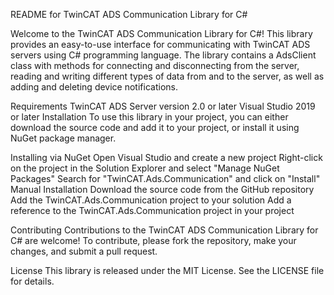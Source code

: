 README for TwinCAT ADS Communication Library for C#

Welcome to the TwinCAT ADS Communication Library for C#! This library provides an easy-to-use interface for communicating with TwinCAT ADS servers using C# programming language. The library contains a AdsClient class with methods for connecting and disconnecting from the server, reading and writing different types of data from and to the server, as well as adding and deleting device notifications.

Requirements
TwinCAT ADS Server version 2.0 or later
Visual Studio 2019 or later
Installation
To use this library in your project, you can either download the source code and add it to your project, or install it using NuGet package manager.

Installing via NuGet
Open Visual Studio and create a new project
Right-click on the project in the Solution Explorer and select "Manage NuGet Packages"
Search for "TwinCAT.Ads.Communication" and click on "Install"
Manual Installation
Download the source code from the GitHub repository
Add the TwinCAT.Ads.Communication project to your solution
Add a reference to the TwinCAT.Ads.Communication project in your project

Contributing
Contributions to the TwinCAT ADS Communication Library for C# are welcome! To contribute, please fork the repository, make your changes, and submit a pull request.

License
This library is released under the MIT License. See the LICENSE file for details.
